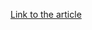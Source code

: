 [Link to the article](https://www.cisa.gov/news-events/alerts/2025/03/18/cisa-adds-two-known-exploited-vulnerabilities-catalog)
